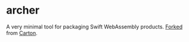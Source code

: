 # archer

A very minimal tool for packaging Swift WebAssembly products. [Forked](https://github.com/swiftwasm/carton/blob/1.1.3/LICENSE) from [Carton](https://github.com/swiftwasm/carton).
